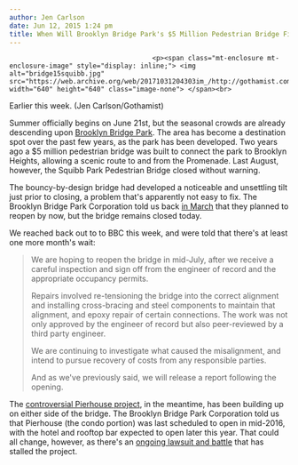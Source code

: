 ```yaml
---
author: Jen Carlson
date: Jun 12, 2015 1:24 pm
title: When Will Brooklyn Bridge Park's $5 Million Pedestrian Bridge Finally Reopen?
---
```


	
										<p><span class="mt-enclosure mt-enclosure-image" style="display: inline;"> <img alt="bridge15squibb.jpg" src="https://web.archive.org/web/20171031204303im_/http://gothamist.com/attachments/arts_jen/bridge15squibb.jpg" width="640" height="640" class="image-none"> </span><br>
<span class="photo_caption">Earlier this week. (Jen Carlson/Gothamist)</span></p>

<p>Summer officially begins on June 21st, but the seasonal crowds are already descending upon <a href="https://web.archive.org/web/20171031204303/http://gothamist.com/tags/brooklynbridgepark">Brooklyn Bridge Park</a>. The area has become a destination spot over the past few years, as the park has been developed. Two years ago a $5 million pedestrian bridge was built to connect the park to Brooklyn Heights, allowing a scenic route to and from the Promenade. Last August, however, the Squibb Park Pedestrian Bridge closed without warning. </p>

<p>The bouncy-by-design bridge had developed a noticeable and unsettling tilt just prior to closing, a problem that&apos;s apparently not easy to fix. The Brooklyn Bridge Park Corporation told us back <a href="https://web.archive.org/web/20171031204303/http://gothamist.com/2015/03/09/bridge_still_busted.php">in March</a> that they planned to reopen by now, but the bridge remains closed today. </p>

<p>We reached back out to to BBC this week, and were told that there&apos;s at least one more month&apos;s wait:</p><blockquote>We are hoping to reopen the bridge in mid-July, after we receive a careful inspection and sign off from the engineer of record and the appropriate occupancy permits.<p></p>

<p>Repairs involved re-tensioning the bridge into the correct alignment and installing cross-bracing and steel components to maintain that alignment, and epoxy repair of certain connections. The work was not only approved by the engineer of record but also peer-reviewed by a third party engineer.</p>

<p>We are continuing to investigate what caused the misalignment, and intend to pursue recovery of costs from any responsible parties.</p>

<p>And as we&apos;ve previously said, we will release a report following the opening.</p></blockquote>The <a href="https://web.archive.org/web/20171031204303/http://gothamist.com/2015/01/28/brooklyn_bridge_park_condos.php">controversial Pierhouse project</a>, in the meantime, has been building up on either side of the bridge. The Brooklyn Bridge Park Corporation told us that Pierhouse (the condo portion) was last scheduled to open in mid-2016, with the hotel and rooftop bar expected to open later this year. That could all change, however, as there&apos;s an <a href="https://web.archive.org/web/20171031204303/http://ny.curbed.com/archives/2015/06/03/critics_hope_to_completely_halt_construction_of_pierhouse.php">ongoing lawsuit and battle</a> that has stalled the project.<p></p>					
										
									
				